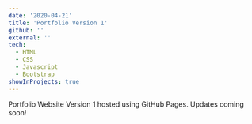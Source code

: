```yaml
---
date: '2020-04-21'
title: 'Portfolio Version 1'
github: ''
external: ''
tech:
  - HTML
  - CSS
  - Javascript
  - Bootstrap
showInProjects: true
---
```


Portfolio Website Version 1 hosted using GitHub Pages. Updates coming soon!

